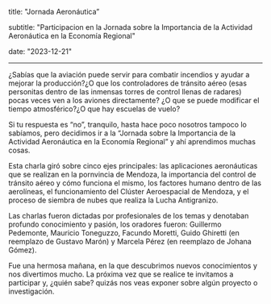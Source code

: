 title: "Jornada Aeronáutica”

subtitle: "Participacion en la Jornada sobre la Importancia de la Actividad Aeronáutica en la Economía Regional"

date: "2023-12-21"

---
¿Sabías que la aviación puede servir para combatir incendios y ayudar a mejorar la producción?¿O que los controladores de tránsito aéreo (esas personitas dentro de las inmensas torres de control llenas de radares) pocas veces ven a los aviones directamente? ¿O que se puede modificar el tiempo atmosférico?¿O que hay escuelas de vuelo?

Si tu respuesta es “no”, tranquilo, hasta hace poco nosotros tampoco lo sabíamos, pero decidimos ir a la “Jornada sobre la Importancia de la Actividad Aeronáutica en la Economía Regional” y ahí aprendimos muchas cosas.

Esta charla giró sobre cinco ejes principales: las aplicaciones aeronáuticas que se realizan en la pornvincia de Mendoza, la importancia del control de tránsito aéreo y cómo funciona el mismo, los factores humano dentro de las aerolíneas, el funcionamiento del Clúster Aeroespacial de Mendoza, y el proceso de siembra de nubes que realiza la Lucha Antigranizo.

Las charlas fueron dictadas por profesionales de los temas y denotaban profundo conocimiento y pasión, los oradores fueron: Guillermo Pedemonte, Mauricio Toneguzzo, Facundo Moretti, Guido Ghiretti (en reemplazo de Gustavo Marón) y Marcela Pérez (en reemplazo de Johana Gómez). 

Fue una hermosa mañana, en la que descubrimos nuevos conocimientos y nos divertimos mucho. La próxima vez que se realice te invitamos a participar y, ¿quién sabe? quizás nos veas exponer sobre algún proyecto o investigación.	